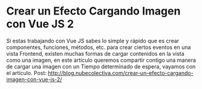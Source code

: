 # Crear un Efecto Cargando Imagen con Vue JS 2
Si estas trabajando con Vue JS sabes lo simple y rápido que es crear componentes, funciones, métodos, etc. para crear ciertos eventos en una vista Frontend, existen muchas formas de cargar contenidos en la vista como una imagen, en este artículo queremos compartir contigo una manera de cargar una imagen con un Tiempo determinado de espera, vayamos con el artículo.
Post: http://blog.nubecolectiva.com/crear-un-efecto-cargando-imagen-con-vue-js-2/ 
